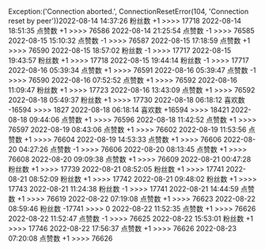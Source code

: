 Exception:('Connection aborted.', ConnectionResetError(104, 'Connection reset by peer'))2022-08-14  14:37:26   粉丝数 +1 >>>> 17718
2022-08-14  18:51:35   点赞数 +1 >>>> 76586
2022-08-14  21:25:54   点赞数 -1 >>>> 76585
2022-08-15  15:10:32   点赞数 -1 >>>> 76587
2022-08-15  17:18:59   点赞数 +1 >>>> 76590
2022-08-15  18:57:02   粉丝数 -1 >>>> 17717
2022-08-15  19:43:57   粉丝数 +1 >>>> 17718
2022-08-15  19:44:14   粉丝数 -1 >>>> 17717
2022-08-16  05:39:34   点赞数 +1 >>>> 76591
2022-08-16  05:39:47   点赞数 -1 >>>> 76590
2022-08-16  07:52:52   点赞数 +1 >>>> 76592
2022-08-16  11:09:47   粉丝数 +1 >>>> 17723
2022-08-16  13:43:09   点赞数 +1 >>>> 76592
2022-08-18  05:49:37   粉丝数 +1 >>>> 17730
2022-08-18  06:18:12   喜欢数 -16594 >>>> 1827
2022-08-18  06:18:14   喜欢数 +16594 >>>> 18421
2022-08-18  09:44:06   点赞数 +1 >>>> 76596
2022-08-18  11:42:52   点赞数 +1 >>>> 76597
2022-08-19  08:43:06   点赞数 +1 >>>> 76602
2022-08-19  11:53:56   点赞数 +1 >>>> 76604
2022-08-19  14:53:33   点赞数 +1 >>>> 76606
2022-08-20  04:27:26   点赞数 -1 >>>> 76606
2022-08-20  08:13:45   点赞数 +1 >>>> 76608
2022-08-20  09:09:38   点赞数 +1 >>>> 76609
2022-08-21  00:47:28   粉丝数 +1 >>>> 17739
2022-08-21  08:52:05   粉丝数 +1 >>>> 17741
2022-08-21  08:52:09   粉丝数 +1 >>>> 17742
2022-08-21  09:48:02   粉丝数 +1 >>>> 17743
2022-08-21  11:24:38   粉丝数 -1 >>>> 17741
2022-08-21  14:44:59   点赞数 +1 >>>> 76619
2022-08-22  07:19:08   点赞数 +1 >>>> 76623
2022-08-22  08:59:46   粉丝数 -17741 >>>> 0
2022-08-22  11:52:35   点赞数 +1 >>>> 76626
2022-08-22  11:52:47   点赞数 -1 >>>> 76625
2022-08-22  15:53:01   粉丝数 +1 >>>> 17746
2022-08-22  17:56:37   点赞数 +1 >>>> 76626
2022-08-23  07:20:08   点赞数 +1 >>>> 76626
